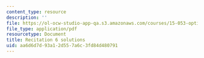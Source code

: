 ```yaml
---
content_type: resource
description: ''
file: https://ol-ocw-studio-app-qa.s3.amazonaws.com/courses/15-053-optimization-methods-in-management-science-spring-2013/aa6d6d7d93a12d557a6c3fd84d480791_MIT15_053S13_rec06sol.pdf
file_type: application/pdf
resourcetype: Document
title: Recitation 6 solutions
uid: aa6d6d7d-93a1-2d55-7a6c-3fd84d480791
---
```

